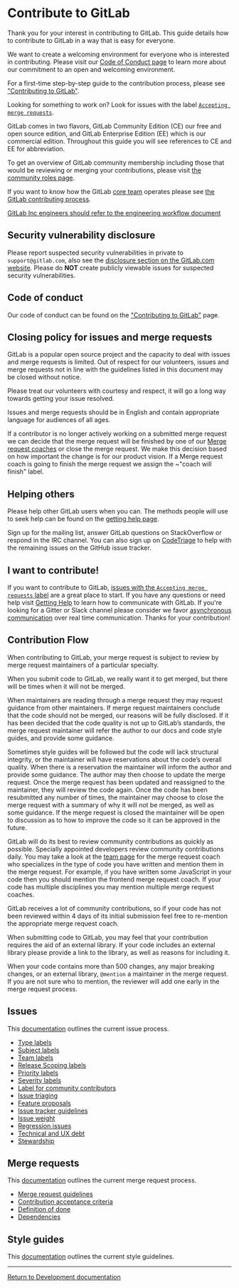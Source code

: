 # Contribute to GitLab

Thank you for your interest in contributing to GitLab. This guide details how
to contribute to GitLab in a way that is easy for everyone.

We want to create a welcoming environment for everyone who is interested in contributing.
Please visit our [Code of Conduct page](https://about.gitlab.com/contributing/code-of-conduct) to learn more about our commitment to an open and welcoming environment.

For a first-time step-by-step guide to the contribution process, please see
["Contributing to GitLab"](https://about.gitlab.com/contributing/).

Looking for something to work on? Look for issues with the label [`Accepting merge requests`](#i-want-to-contribute).

GitLab comes in two flavors, GitLab Community Edition (CE) our free and open
source edition, and GitLab Enterprise Edition (EE) which is our commercial
edition. Throughout this guide you will see references to CE and EE for
abbreviation.

To get an overview of GitLab community membership including those that would be reviewing or merging your contributions, please visit [the community roles page](community_roles.md).

If you want to know how the GitLab [core team]
operates please see [the GitLab contributing process](https://gitlab.com/gitlab-org/gitlab-ce/blob/master/PROCESS.md).

[GitLab Inc engineers should refer to the engineering workflow document](https://about.gitlab.com/handbook/engineering/workflow/)

## Security vulnerability disclosure

Please report suspected security vulnerabilities in private to
`support@gitlab.com`, also see the
[disclosure section on the GitLab.com website](https://about.gitlab.com/disclosure/).
Please do **NOT** create publicly viewable issues for suspected security
vulnerabilities.

## Code of conduct

Our code of conduct can be found on the
["Contributing to GitLab"](https://about.gitlab.com/contributing/) page.

## Closing policy for issues and merge requests

GitLab is a popular open source project and the capacity to deal with issues
and merge requests is limited. Out of respect for our volunteers, issues and
merge requests not in line with the guidelines listed in this document may be
closed without notice.

Please treat our volunteers with courtesy and respect, it will go a long way
towards getting your issue resolved.

Issues and merge requests should be in English and contain appropriate language
for audiences of all ages.

If a contributor is no longer actively working on a submitted merge request
we can decide that the merge request will be finished by one of our
[Merge request coaches][team] or close the merge request. We make this decision
based on how important the change is for our product vision. If a Merge request
coach is going to finish the merge request we assign the
~"coach will finish" label.

## Helping others

Please help other GitLab users when you can.
The methods people will use to seek help can be found on the [getting help page][getting-help].

Sign up for the mailing list, answer GitLab questions on StackOverflow or
respond in the IRC channel. You can also sign up on [CodeTriage][codetriage] to help with
the remaining issues on the GitHub issue tracker.

## I want to contribute!

If you want to contribute to GitLab,
[issues with the `Accepting merge requests` label](issue_workflow.md#label-for-community-contributors)
are a great place to start.
If you have any questions or need help visit [Getting Help](https://about.gitlab.com/getting-help/#discussion) to
learn how to communicate with GitLab. If you're looking for a Gitter or Slack channel
please consider we favor
[asynchronous communication](https://about.gitlab.com/handbook/communication/#internal-communication) over real time communication. Thanks for your contribution!

## Contribution Flow

When contributing to GitLab, your merge request is subject to review by merge request maintainers of a particular specialty.

When you submit code to GitLab, we really want it to get merged, but there will be times when it will not be merged.

When maintainers are reading through a merge request they may request guidance from other maintainers. If merge request maintainers conclude that the code should not be merged, our reasons will be fully disclosed. If it has been decided that the code quality is not up to GitLab’s standards, the merge request maintainer will refer the author to our docs and code style guides, and provide some guidance.

Sometimes style guides will be followed but the code will lack structural integrity, or the maintainer will have reservations about the code’s overall quality. When there is a reservation the maintainer will inform the author and provide some guidance.  The author may then choose to update the merge request. Once the merge request has been updated and reassigned to the maintainer, they will review the code again. Once the code has been resubmitted any number of times, the maintainer may choose to close the merge request with a summary of why it will not be merged, as well as some guidance. If the merge request is closed the maintainer will be open to discussion as to how to improve the code so it can be approved in the future.

GitLab will do its best to review community contributions as quickly as possible. Specially appointed developers review community contributions daily. You may take a look at the [team page](https://about.gitlab.com/team/) for the merge request coach who specializes in the type of code you have written and mention them in the merge request.  For example, if you have written some JavaScript in your code then you should mention the frontend merge request coach. If your code has multiple disciplines you may mention multiple merge request coaches.

GitLab receives a lot of community contributions, so if your code has not been reviewed within 4 days of its initial submission feel free to re-mention the appropriate merge request coach.

When submitting code to GitLab, you may feel that your contribution requires the aid of an external library. If your code includes an external library please provide a link to the library, as well as reasons for including it.

When your code contains more than 500 changes, any major breaking changes, or an external library, `@mention` a maintainer in the merge request. If you are not sure who to mention, the reviewer will add one early in the merge request process.

## Issues

This [documentation](issue_workflow.md) outlines the current issue process.

- [Type labels](issue_workflow.md#type-labels)
- [Subject labels](issue_workflow.md#subject-labels)
- [Team labels](issue_workflow.md#team-labels)
- [Release Scoping labels](issue_workflow.md#release-scoping-labels)
- [Priority labels](issue_workflow.md#priority-labels)
- [Severity labels](issue_workflow.md#severity-labels)
- [Label for community contributors](issue_workflow.md#label-for-community-contributors)
- [Issue triaging](issue_workflow.md#issue-triaging)
- [Feature proposals](issue_workflow.md#feature-proposals)
- [Issue tracker guidelines](issue_workflow.md#issue-tracker-guidelines)
- [Issue weight](issue_workflow.md#issue-weight)
- [Regression issues](issue_workflow.md#regression-issues)
- [Technical and UX debt](issue_workflow.md#technical-and-ux-debt)
- [Stewardship](issue_workflow.md#stewardship)

## Merge requests

This [documentation](merge_request_workflow.md) outlines the current merge request process.

- [Merge request guidelines](merge_request_workflow.md#merge-request-guidelines)
- [Contribution acceptance criteria](merge_request_workflow.md#contribution-acceptance-criteria)
- [Definition of done](merge_request_workflow.md#definition-of-done)
- [Dependencies](merge_request_workflow.md#dependencies)

## Style guides

This [documentation](style_guides.md) outlines the current style guidelines.

---

[Return to Development documentation](../README.md)

[core team]: https://about.gitlab.com/core-team/
[team]: https://about.gitlab.com/company/team/
[getting-help]: https://about.gitlab.com/getting-help/
[codetriage]: http://www.codetriage.com/gitlabhq/gitlabhq

